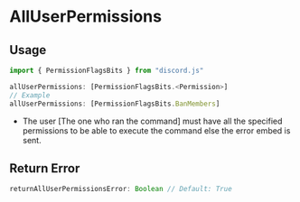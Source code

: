 # AllUserPermissions
## Usage
```js
import { PermissionFlagsBits } from "discord.js"

allUserPermissions: [PermissionFlagsBits.<Permission>]
// Example
allUserPermissions: [PermissionFlagsBits.BanMembers]
```
* The user [The one who ran the command] must have all the specified permissions to be able to execute the command else the error embed is sent.
## Return Error
```js
returnAllUserPermissionsError: Boolean // Default: True
```
